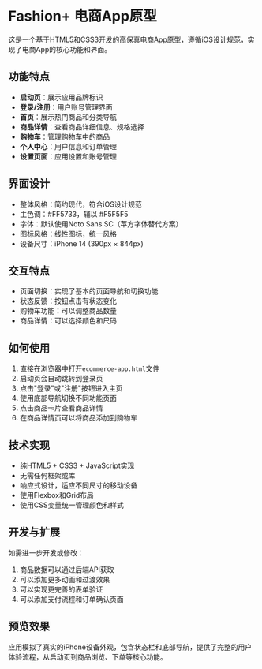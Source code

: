 # Fashion+ 电商App原型

这是一个基于HTML5和CSS3开发的高保真电商App原型，遵循iOS设计规范，实现了电商App的核心功能和界面。

## 功能特点

- **启动页**：展示应用品牌标识
- **登录/注册**：用户账号管理界面
- **首页**：展示热门商品和分类导航
- **商品详情**：查看商品详细信息、规格选择
- **购物车**：管理购物车中的商品
- **个人中心**：用户信息和订单管理
- **设置页面**：应用设置和账号管理

## 界面设计

- 整体风格：简约现代，符合iOS设计规范
- 主色调：#FF5733，辅以 #F5F5F5
- 字体：默认使用Noto Sans SC（苹方字体替代方案）
- 图标风格：线性图标，统一风格
- 设备尺寸：iPhone 14 (390px × 844px)

## 交互特点

- 页面切换：实现了基本的页面导航和切换功能
- 状态反馈：按钮点击有状态变化
- 购物车功能：可以调整商品数量
- 商品详情：可以选择颜色和尺码

## 如何使用

1. 直接在浏览器中打开`ecommerce-app.html`文件
2. 启动页会自动跳转到登录页
3. 点击"登录"或"注册"按钮进入主页
4. 使用底部导航切换不同功能页面
5. 点击商品卡片查看商品详情
6. 在商品详情页可以将商品添加到购物车

## 技术实现

- 纯HTML5 + CSS3 + JavaScript实现
- 无需任何框架或库
- 响应式设计，适应不同尺寸的移动设备
- 使用Flexbox和Grid布局
- 使用CSS变量统一管理颜色和样式

## 开发与扩展

如需进一步开发或修改：

1. 商品数据可以通过后端API获取
2. 可以添加更多动画和过渡效果
3. 可以实现更完善的表单验证
4. 可以添加支付流程和订单确认页面

## 预览效果

应用模拟了真实的iPhone设备外观，包含状态栏和底部导航，提供了完整的用户体验流程，从启动页到商品浏览、下单等核心功能。 